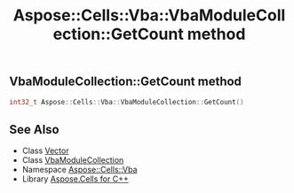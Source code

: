 ﻿---
title: Aspose::Cells::Vba::VbaModuleCollection::GetCount method
linktitle: GetCount
second_title: Aspose.Cells for C++ API Reference
description: 'How to use GetCount method of Aspose::Cells::Vba::VbaModuleCollection class in C++.'
type: docs
weight: 1200
url: /cpp/aspose.cells.vba/vbamodulecollection/getcount/
---
## VbaModuleCollection::GetCount method




```cpp
int32_t Aspose::Cells::Vba::VbaModuleCollection::GetCount()
```

## See Also

* Class [Vector](../../../aspose.cells/vector/)
* Class [VbaModuleCollection](../)
* Namespace [Aspose::Cells::Vba](../../)
* Library [Aspose.Cells for C++](../../../)
